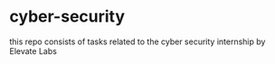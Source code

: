 # cyber-security
this repo consists of tasks related to the cyber security internship by Elevate Labs
